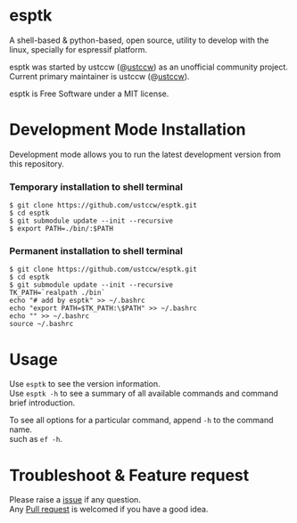 # esptk

A shell-based & python-based, open source, utility to develop with the linux, specially for espressif platform.

esptk was started by ustccw (@[ustccw](https://github.com/ustccw/)) as an unofficial community project.  
Current primary maintainer is ustccw (@[ustccw](https://github.com/ustccw/)).

esptk is Free Software under a MIT license.

# Development Mode Installation

Development mode allows you to run the latest development version from this repository.

### Temporary installation to shell terminal
```
$ git clone https://github.com/ustccw/esptk.git
$ cd esptk
$ git submodule update --init --recursive
$ export PATH=./bin/:$PATH
```

### Permanent installation to shell terminal
```
$ git clone https://github.com/ustccw/esptk.git
$ cd esptk
$ git submodule update --init --recursive
TK_PATH=`realpath ./bin`
echo "# add by esptk" >> ~/.bashrc
echo "export PATH=$TK_PATH:\$PATH" >> ~/.bashrc
echo "" >> ~/.bashrc
source ~/.bashrc
```

# Usage

Use `esptk` to see the version information.  
Use `esptk -h` to see a summary of all available commands and command brief introduction.  

To see all options for a particular command, append `-h` to the command name.  
such as `ef -h`.

# Troubleshoot & Feature request
Please raise a [issue](https://github.com/ustccw/esptk/issues) if any question.  
Any [Pull request](https://github.com/ustccw/esptk/pulls) is welcomed if you have a good idea.  
